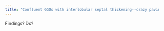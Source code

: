 ```yaml
---
title: "Confluent GGOs with interlobular septal thickening--crazy paving.  PAP"
---
```

Findings? Dx?

